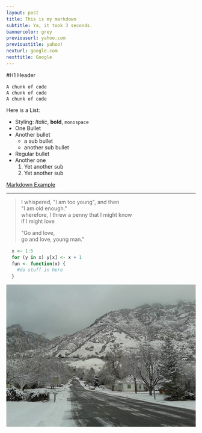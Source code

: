 ```yaml
---
layout: post
title: This is my markdown
subtitle: Ya, it took 3 seconds.
bannercolor: grey
previousurl: yahoo.com
previoustitle: yahoo!
nexturl: google.com
nexttitle: Google
---
```


#H1 Header

    A chunk of code
    A chunk of code
    A chunk of code

Here is a List:

  * Styling: *Italic*, **bold**, `monospace`
  * One Bullet
  * Another bullet
    * a sub bullet
    * another sub bullet
  * Regular bullet
  * Another one
    1. Yet another sub
    2. Yet another sub

[Markdown Example](http://www.unexpected-vortices.com/sw/rippledoc/quick-markdown-example.html)

***

> I whispered, "I am too young", and then  
> "I am old enough."  
> wherefore, I threw a penny that I might know  
> if I might love  
> 
> "Go and love,  
> go and love, young man."

~~~R
  x <- 1:5
  for (y in x) y[x] <- x + 1
  fun <- function(x) {
    #do stuff in here
  }
~~~

![example image](/img/briar.jpg "An exemplary image")


